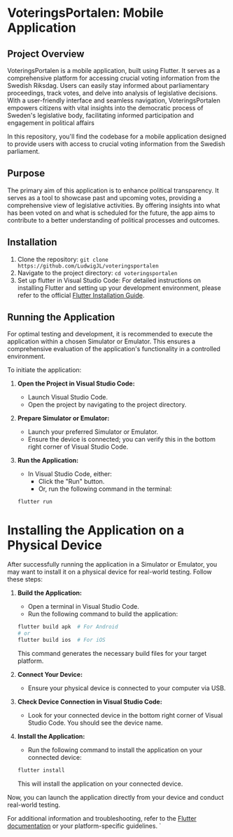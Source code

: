 # VoteringsPortalen: Mobile Application

## Project Overview

VoteringsPortalen is a mobile application, built using Flutter. It serves as a comprehensive platform for accessing crucial voting information from the Swedish Riksdag. Users can easily stay informed about parliamentary proceedings, track votes, and delve into analysis of legislative decisions. With a user-friendly interface and seamless navigation, VoteringsPortalen empowers citizens with vital insights into the democratic process of Sweden's legislative body, facilitating informed participation and engagement in political affairs

In this repository, you'll find the codebase for a mobile application designed to provide users with access to crucial voting information from the Swedish parliament.

## Purpose

The primary aim of this application is to enhance political transparency. It serves as a tool to showcase past and upcoming votes, providing a comprehensive view of legislative activities. By offering insights into what has been voted on and what is scheduled for the future, the app aims to contribute to a better understanding of political processes and outcomes.

## Installation

1. Clone the repository: `git clone https://github.com/LudwigJL/voteringsportalen`
2. Navigate to the project directory: `cd voteringsportalen`
3. Set up flutter in Visual Studio Code:
   For detailed instructions on installing Flutter and setting up your development environment, please refer to the official [Flutter Installation Guide](https://flutter.dev/docs/get-started/install).

## Running the Application

For optimal testing and development, it is recommended to execute the application within a chosen Simulator or Emulator. This ensures a comprehensive evaluation of the application's functionality in a controlled environment.

To initiate the application:

1. **Open the Project in Visual Studio Code:**

   - Launch Visual Studio Code.
   - Open the project by navigating to the project directory.

2. **Prepare Simulator or Emulator:**

   - Launch your preferred Simulator or Emulator.
   - Ensure the device is connected; you can verify this in the bottom right corner of Visual Studio Code.

3. **Run the Application:**

   - In Visual Studio Code, either:
     - Click the "Run" button.
     - Or, run the following command in the terminal:

   ```bash
   flutter run
   ```

# Installing the Application on a Physical Device

After successfully running the application in a Simulator or Emulator, you may want to install it on a physical device for real-world testing. Follow these steps:

1. **Build the Application:**

   - Open a terminal in Visual Studio Code.
   - Run the following command to build the application:

   ```bash
   flutter build apk  # For Android
   # or
   flutter build ios  # For iOS
   ```

   This command generates the necessary build files for your target platform.

2. **Connect Your Device:**

   - Ensure your physical device is connected to your computer via USB.

3. **Check Device Connection in Visual Studio Code:**

   - Look for your connected device in the bottom right corner of Visual Studio Code. You should see the device name.

4. **Install the Application:**

   - Run the following command to install the application on your connected device:

   ```bash
   flutter install
   ```

   This will install the application on your connected device.

Now, you can launch the application directly from your device and conduct real-world testing.

For additional information and troubleshooting, refer to the [Flutter documentation](https://flutter.dev/docs/get-started/install) or your platform-specific guidelines.
`

